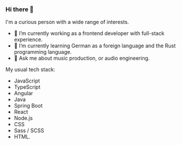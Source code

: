 ### Hi there 👋

I'm a curious person with a wide range of interests.

- 🔭 I’m currently working as a frontend developer with full-stack experience.
- 🌱 I’m currently learning German as a foreign language and the Rust programming language.
- 💬 Ask me about music production, or audio engineering.

My usual tech stack:
- JavaScript
- TypeScript
- Angular
- Java
- Spring Boot
- React
- Node.js
- CSS
- Sass / SCSS
- HTML.
